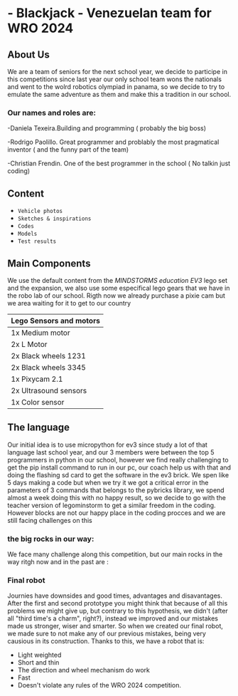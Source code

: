 
# - Blackjack - Venezuelan team for WRO 2024

## About Us

We are a team of seniors for the next school year, we decide to participe in this competitions since last year our only school team wons the nationals and went to the wolrd robotics olympiad in panama, so we decide to try to emulate the same adventure as them and make this a tradition in our school.

### Our names and roles are:

-Daniela Texeira.Building and programming ( probably the big boss)

-Rodrigo Paolillo. Great programmer and problably the most pragmatical inventor ( and the funny part of the team)

-Christian Frendin. One of the best programmer in the school  ( No talkin just coding)

## Content

- `Vehicle photos`
- `Sketches & inspirations`
- `Codes`
- `Models`
- `Test results`


## Main Components

We use the default content from the _MINDSTORMS education EV3_ lego set and the expansion, we also use some especifical lego gears that we have in the robo lab of our school. Rigth now we already purchase a pixie cam but we area waiting for it to get to our country 

| Lego Sensors and motors|                                                 
|-----------------------------|
|1x Medium motor|
|2x L Motor|
|2x Black wheels 1231|
|2x Black wheels 3345|
|1x Pixycam 2.1| ( not in our hands yet)
|2x Ultrasound sensors|
|1x Color sensor| 


## The language
Our initial idea is to use micropython for ev3 since study a lot of that language last school year, and our 3 members were between the top 5 programmers in python in our school, however we find really challenging to get the pip install command to run in our pc, our coach help us with that and doing the flashing sd card to get the software in the ev3 brick. We spen like 5 days making a code but when we try it we got a critical error in the parameters of 3 commands that belongs to the pybricks library, we spend almost a week doing this with no happy result, so we decide to go with the teacher version of legominstorm to get a similar freedom in the coding. However blocks are not our happy place in the coding procces and we are still facing challenges on this 


### the big rocks in our way:
We face many challenge along this competition, but our main rocks in the way ritgh now and in the past are :





### Final robot

Journies have downsides and good times, advantages and disavantages. After the first and second prototype you might think that because of all this problems we might give up, but contrary to this hypothesis, we didn't (after all "third time's a charm", right?), instead we improved and our mistakes made us stronger, wiser and smarter. So when we created our final robot, we made sure to not make any of our previous mistakes, being very causious in its construction. Thanks to this, we have a robot that is:

- Light weighted
- Short and thin
- The direction and wheel mechanism do work
- Fast
- Doesn't violate any rules of the WRO 2024 competition.
  

  







